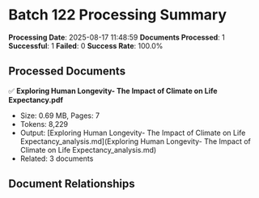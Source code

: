 # Batch 122 Processing Summary

**Processing Date**: 2025-08-17 11:48:59
**Documents Processed**: 1
**Successful**: 1
**Failed**: 0
**Success Rate**: 100.0%

## Processed Documents

✅ **Exploring Human Longevity- The Impact of Climate on Life Expectancy.pdf**
   - Size: 0.69 MB, Pages: 7
   - Tokens: 8,229
   - Output: [Exploring Human Longevity- The Impact of Climate on Life Expectancy_analysis.md](Exploring Human Longevity- The Impact of Climate on Life Expectancy_analysis.md)
   - Related: 3 documents

## Document Relationships
